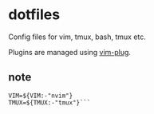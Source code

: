 # dotfiles

Config files for vim, tmux, bash, tmux etc.

Plugins are managed using [vim-plug](https://github.com/junegunn/vim-plug).

## note ###

```.config/nvim/plugged/vim-tidal/bin/tidalvim
VIM=${VIM:-"nvim"}
TMUX=${TMUX:-"tmux"}```

